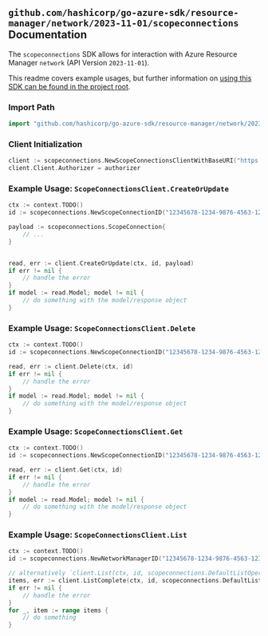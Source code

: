 
## `github.com/hashicorp/go-azure-sdk/resource-manager/network/2023-11-01/scopeconnections` Documentation

The `scopeconnections` SDK allows for interaction with Azure Resource Manager `network` (API Version `2023-11-01`).

This readme covers example usages, but further information on [using this SDK can be found in the project root](https://github.com/hashicorp/go-azure-sdk/tree/main/docs).

### Import Path

```go
import "github.com/hashicorp/go-azure-sdk/resource-manager/network/2023-11-01/scopeconnections"
```


### Client Initialization

```go
client := scopeconnections.NewScopeConnectionsClientWithBaseURI("https://management.azure.com")
client.Client.Authorizer = authorizer
```


### Example Usage: `ScopeConnectionsClient.CreateOrUpdate`

```go
ctx := context.TODO()
id := scopeconnections.NewScopeConnectionID("12345678-1234-9876-4563-123456789012", "example-resource-group", "networkManagerValue", "scopeConnectionValue")

payload := scopeconnections.ScopeConnection{
	// ...
}


read, err := client.CreateOrUpdate(ctx, id, payload)
if err != nil {
	// handle the error
}
if model := read.Model; model != nil {
	// do something with the model/response object
}
```


### Example Usage: `ScopeConnectionsClient.Delete`

```go
ctx := context.TODO()
id := scopeconnections.NewScopeConnectionID("12345678-1234-9876-4563-123456789012", "example-resource-group", "networkManagerValue", "scopeConnectionValue")

read, err := client.Delete(ctx, id)
if err != nil {
	// handle the error
}
if model := read.Model; model != nil {
	// do something with the model/response object
}
```


### Example Usage: `ScopeConnectionsClient.Get`

```go
ctx := context.TODO()
id := scopeconnections.NewScopeConnectionID("12345678-1234-9876-4563-123456789012", "example-resource-group", "networkManagerValue", "scopeConnectionValue")

read, err := client.Get(ctx, id)
if err != nil {
	// handle the error
}
if model := read.Model; model != nil {
	// do something with the model/response object
}
```


### Example Usage: `ScopeConnectionsClient.List`

```go
ctx := context.TODO()
id := scopeconnections.NewNetworkManagerID("12345678-1234-9876-4563-123456789012", "example-resource-group", "networkManagerValue")

// alternatively `client.List(ctx, id, scopeconnections.DefaultListOperationOptions())` can be used to do batched pagination
items, err := client.ListComplete(ctx, id, scopeconnections.DefaultListOperationOptions())
if err != nil {
	// handle the error
}
for _, item := range items {
	// do something
}
```
